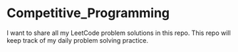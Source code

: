 # Competitive_Programming

I want to share all my LeetCode problem solutions in this repo.
This repo will keep track of my daily problem solving practice.
